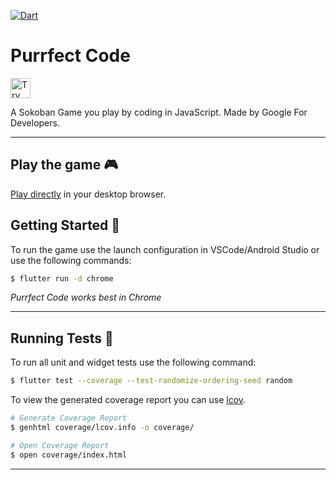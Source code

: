 
[![Dart](https://github.com/devchallengedemo/purrfect_code/actions/workflows/dart.yml/badge.svg)](https://github.com/devchallengedemo/purrfect_code/actions/workflows/dart.yml)

# Purrfect Code


<a href="https://idx.google.com/import?url=https%3A%2F%2Fgithub.com%2FNischaytatikonda%2Fpurrfect_code">
  <picture>
    <source
      media="(prefers-color-scheme: dark)"
      srcset="https://cdn.idx.dev/btn/try_dark_32.svg">
    <source
      media="(prefers-color-scheme: light)"
      srcset="https://cdn.idx.dev/btn/try_light_32.svg">
    <img
      height="32"
      alt="Try in IDX"
      src="https://cdn.idx.dev/btn/try_purple_32.svg">
  </picture>
</a>

A Sokoban Game you play by coding in JavaScript. Made by Google For Developers.

---

## Play the game 🎮

[Play directly](https://devchallengedemo.github.io/purrfect_code) in your desktop browser.

## Getting Started 🚀

To run the game use the launch configuration in VSCode/Android Studio or use the following commands:

```sh
$ flutter run -d chrome
```

_Purrfect Code works best in Chrome_

---

## Running Tests 🧪

To run all unit and widget tests use the following command:

```sh
$ flutter test --coverage --test-randomize-ordering-seed random
```

To view the generated coverage report you can use [lcov](https://github.com/linux-test-project/lcov).

```sh
# Generate Coverage Report
$ genhtml coverage/lcov.info -o coverage/

# Open Coverage Report
$ open coverage/index.html
```

---
